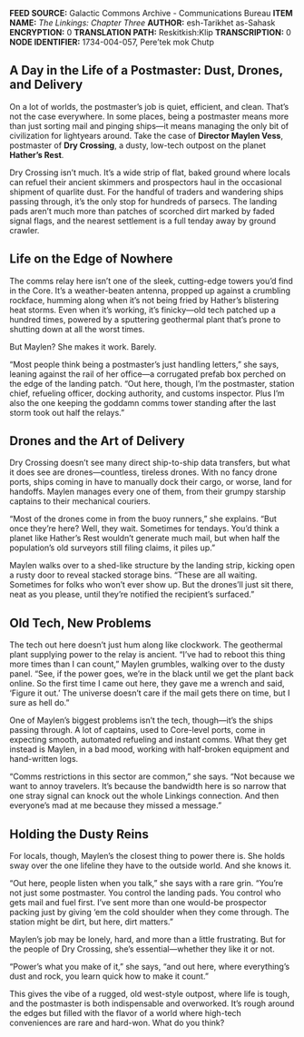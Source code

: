 **FEED SOURCE:** Galactic Commons Archive - Communications Bureau
**ITEM NAME:** _The Linkings: Chapter Three_
**AUTHOR:** esh-Tarikhet as-Sahask
**ENCRYPTION:** 0
**TRANSLATION PATH:** Reskitkish:Klip
**TRANSCRIPTION:** 0
**NODE IDENTIFIER:** 1734-004-057, Pere’tek mok Chutp
## A Day in the Life of a Postmaster: Dust, Drones, and Delivery
On a lot of worlds, the postmaster’s job is quiet, efficient, and clean. That’s not the case everywhere. In some places, being a postmaster means more than just sorting mail and pinging ships—it means managing the only bit of civilization for lightyears around. Take the case of **Director Maylen Vess**, postmaster of **Dry Crossing**, a dusty, low-tech outpost on the planet **Hather’s Rest**.

Dry Crossing isn’t much. It’s a wide strip of flat, baked ground where locals can refuel their ancient skimmers and prospectors haul in the occasional shipment of quarlite dust. For the handful of traders and wandering ships passing through, it’s the only stop for hundreds of parsecs. The landing pads aren’t much more than patches of scorched dirt marked by faded signal flags, and the nearest settlement is a full tenday away by ground crawler.
## Life on the Edge of Nowhere
The comms relay here isn’t one of the sleek, cutting-edge towers you’d find in the Core. It’s a weather-beaten antenna, propped up against a crumbling rockface, humming along when it’s not being fried by Hather’s blistering heat storms. Even when it’s working, it’s finicky—old tech patched up a hundred times, powered by a sputtering geothermal plant that’s prone to shutting down at all the worst times.

But Maylen? She makes it work. Barely.

“Most people think being a postmaster’s just handling letters,” she says, leaning against the rail of her office—a corrugated prefab box perched on the edge of the landing patch. “Out here, though, I’m the postmaster, station chief, refueling officer, docking authority, and customs inspector. Plus I’m also the one keeping the goddamn comms tower standing after the last storm took out half the relays.”
## Drones and the Art of Delivery
Dry Crossing doesn’t see many direct ship-to-ship data transfers, but what it does see are drones—countless, tireless drones. With no fancy drone ports, ships coming in have to manually dock their cargo, or worse, land for handoffs. Maylen manages every one of them, from their grumpy starship captains to their mechanical couriers.

“Most of the drones come in from the buoy runners,” she explains. “But once they’re here? Well, they wait. Sometimes for tendays. You’d think a planet like Hather’s Rest wouldn’t generate much mail, but when half the population’s old surveyors still filing claims, it piles up.”

Maylen walks over to a shed-like structure by the landing strip, kicking open a rusty door to reveal stacked storage bins. “These are all waiting. Sometimes for folks who won’t ever show up. But the drones’ll just sit there, neat as you please, until they’re notified the recipient’s surfaced.”
## Old Tech, New Problems
The tech out here doesn’t just hum along like clockwork. The geothermal plant supplying power to the relay is ancient. “I’ve had to reboot this thing more times than I can count,” Maylen grumbles, walking over to the dusty panel. “See, if the power goes, we’re in the black until we get the plant back online. So the first time I came out here, they gave me a wrench and said, ‘Figure it out.’ The universe doesn’t care if the mail gets there on time, but I sure as hell do.”

One of Maylen’s biggest problems isn’t the tech, though—it’s the ships passing through. A lot of captains, used to Core-level ports, come in expecting smooth, automated refueling and instant comms. What they get instead is Maylen, in a bad mood, working with half-broken equipment and hand-written logs.

“Comms restrictions in this sector are common,” she says. “Not because we want to annoy travelers. It’s because the bandwidth here is so narrow that one stray signal can knock out the whole Linkings connection. And then everyone’s mad at me because they missed a message.”
## Holding the Dusty Reins
For locals, though, Maylen’s the closest thing to power there is. She holds sway over the one lifeline they have to the outside world. And she knows it.

“Out here, people listen when you talk,” she says with a rare grin. “You’re not just some postmaster. You control the landing pads. You control who gets mail and fuel first. I’ve sent more than one would-be prospector packing just by giving ‘em the cold shoulder when they come through. The station might be dirt, but here, dirt matters.”

Maylen’s job may be lonely, hard, and more than a little frustrating. But for the people of Dry Crossing, she’s essential—whether they like it or not.

“Power’s what you make of it,” she says, “and out here, where everything’s dust and rock, you learn quick how to make it count.”

This gives the vibe of a rugged, old west-style outpost, where life is tough, and the postmaster is both indispensable and overworked. It’s rough around the edges but filled with the flavor of a world where high-tech conveniences are rare and hard-won. What do you think?